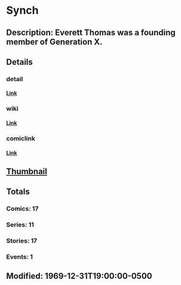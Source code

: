 # Synch
## Description: Everett Thomas was a founding member of Generation X.
## Details
### detail
#### [Link](http://marvel.com/characters/2278/synch?utm_campaign=apiRef&utm_source=225578a89fc76f3d20fbffda5d17a88d)
### wiki
#### [Link](http://marvel.com/universe/Synch?utm_campaign=apiRef&utm_source=225578a89fc76f3d20fbffda5d17a88d)
### comiclink
#### [Link](http://marvel.com/comics/characters/1009643/synch?utm_campaign=apiRef&utm_source=225578a89fc76f3d20fbffda5d17a88d)
## [Thumbnail](http://i.annihil.us/u/prod/marvel/i/mg/f/60/4c002e0305708.gif)
## Totals
### Comics: 17
### Series: 11
### Stories: 17
### Events: 1
## Modified: 1969-12-31T19:00:00-0500